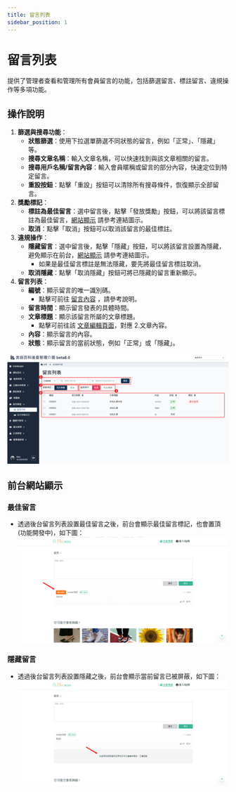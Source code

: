 ```yaml
---
title: 留言列表
sidebar_position: 1
---
```


# 留言列表

提供了管理者查看和管理所有會員留言的功能，包括篩選留言、標註留言、違規操作等多項功能。

## 操作說明

1. **篩選與搜尋功能**：
    - **狀態篩選**：使用下拉選單篩選不同狀態的留言，例如「正常」、「隱藏」等。
    - **搜尋文章名稱**：輸入文章名稱，可以快速找到與該文章相關的留言。
    - **搜尋用戶名稱/留言內容**：輸入會員暱稱或留言的部分內容，快速定位到特定留言。
    - **重設按鈕**：點擊「重設」按鈕可以清除所有搜尋條件，恢復顯示全部留言。
2. **獎勵標記**：
    - **標註為最佳留言**：選中留言後，點擊「發放獎勵」按鈕，可以將該留言標註為最佳留言，[網站顯示](./comment-list.md#最佳留言) 請參考連結圖示。
    - **取消**：點擊「取消」按鈕可以取消該留言的最佳標註。
3. **違規操作**：
    - **隱藏留言**：選中留言後，點擊「隱藏」按鈕，可以將該留言設置為隱藏，避免顯示在前台，[網站顯示](./comment-list.md#隱藏留言) 請參考連結圖示。
        - 如果是最佳留言標註是無法隱藏，要先將最佳留言標註取消。
    - **取消隱藏**：點擊「取消隱藏」按鈕可將已隱藏的留言重新顯示。
4. **留言列表**：
    - **編號**：顯示留言的唯一識別碼。
        - 點擊可前往 [留言內容](./comment-content.md) ，請參考說明。
    - **留言時間**：顯示留言發表的具體時間。
    - **文章標題**：顯示該留言所屬的文章標題。
        - 點擊可前往該 [文章編輯頁面](../content/how-to-edit-article#待審核狀態的文章)，對應 2.文章內容。
    - **內容**：顯示留言的內容。
    - **狀態**：顯示留言的當前狀態，例如「正常」或「隱藏」。

![留言列表](./img/comment-list-new.png)

## 前台網站顯示

### 最佳留言

-   透過後台留言列表設置最佳留言之後，前台會顯示最佳留言標記，也會置頂 (功能開發中)，如下圖：
    ![前台網站最佳留言](./img/comment-web-best.png)

### 隱藏留言

-   透過後台留言列表設置隱藏之後，前台會顯示當前留言已被屏蔽，如下圖：
    ![前台網站隱藏留言](./img/comment-web-hiddle.png)
